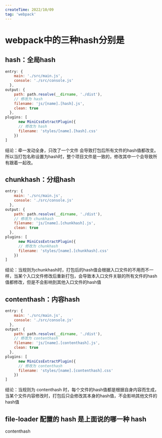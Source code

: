 ```yaml
---
createTime: 2022/10/09
tag: 'webpack'
---
```

# webpack中的三种hash分别是

## hash：全局hash

```js
entry: {
    main: './src/main.js',
    console: './src/console.js'
  },
output: {
    path: path.resolve(__dirname, './dist'),
    // 修改为 hash
    filename: 'js/[name].[hash].js',
    clean: true
  },
plugins: [
      new MiniCssExtractPlugin({
      // 修改为 hash
      filename: 'styles/[name].[hash].css'
    })
]

```

结论：牵一发动全身，只改了一个文件  会导致打包后所有文件的hash值都改变。所以当打包名称设置为hash时，整个项目文件是一致的，修改其中一个会导致所有跟着一起改。

## chunkhash：分组hash

```js
entry: {
    main: './src/main.js',
    console: './src/console.js'
  },
output: {
    path: path.resolve(__dirname, './dist'),
    // 修改为 chunkhash
    filename: 'js/[name].[chunkhash].js',
    clean: true
  },
plugins: [
      new MiniCssExtractPlugin({
      // 修改为 chunkhash
      filename: 'styles/[name].[chunkhash].css'
    })
]

```

结论：当规则为chunkhash时，打包后的hash值会根据入口文件的不用而不一样，当某个入口文件修改后重新打包，会导致本入口文件关联的所有文件的hash值都修改，但是不会影响到其他入口文件的hash值

## contenthash：内容hash

```js
entry: {
    main: './src/main.js',
    console: './src/console.js'
  },
output: {
    path: path.resolve(__dirname, './dist'),
    // 修改为 contenthash
    filename: 'js/[name].[contenthash].js',
    clean: true
  },
plugins: [
      new MiniCssExtractPlugin({
      // 修改为 contenthash
      filename: 'styles/[name].[contenthash].css'
    })
]

```

结论：当规则为 contenthash 时，每个文件的hash值都是根据自身内容而生成，当某个文件内容修改时，打包后只会修改其本身的hash值，不会影响其他文件的hash值

## file-loader 配置的 hash 是上面说的哪一种 hash

contenthash
